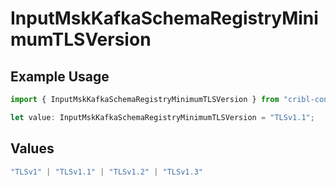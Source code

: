 # InputMskKafkaSchemaRegistryMinimumTLSVersion

## Example Usage

```typescript
import { InputMskKafkaSchemaRegistryMinimumTLSVersion } from "cribl-control-plane/models";

let value: InputMskKafkaSchemaRegistryMinimumTLSVersion = "TLSv1.1";
```

## Values

```typescript
"TLSv1" | "TLSv1.1" | "TLSv1.2" | "TLSv1.3"
```